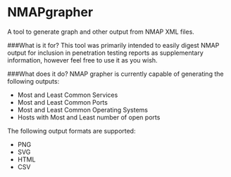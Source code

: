# NMAPgrapher
A tool to generate graph and other output from NMAP XML files. 

###What is it for?
This tool was primarily intended to easily digest NMAP output for inclusion in penetration testing reports as supplementary information, however feel free to use it as you wish.

###What does it do?
NMAP grapher is currently capable of generating the following outputs:
  - Most and Least Common Services
  - Most and Least Common Ports
  - Most and Least Common Operating Systems
  - Hosts with Most and Least number of open ports

The following output formats are supported:
  - PNG
  - SVG
  - HTML
  - CSV

###
